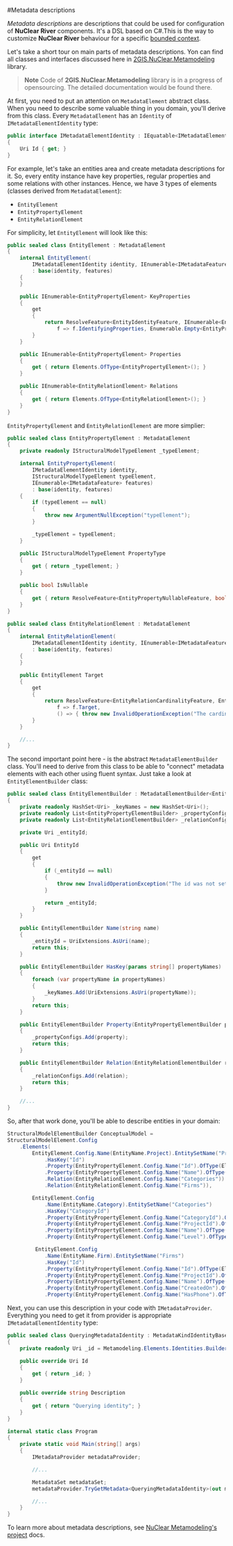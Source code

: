 #Metadata descriptions 

_Metadata descriptions_ are descriptions that could be used for configuration of **NuClear River** components. It's a DSL based on C#.This is the way to customize **NuClear River** behaviour for a specific [bounded context](http://martinfowler.com/bliki/BoundedContext.html). 

Let's take a short tour on main parts of metadata descriptions. Yon can find all classes and interfaces discussed here in [2GIS.NuClear.Metamodeling](#) library.

> **Note** Code of **2GIS.NuClear.Metamodeling** library is in a progress of opensourcing. The detailed documentation would be found there.

At first, you need to put an attention on `MetadataElement` abstract class. When you need to describe some valuable thing in you domain, you'll derive from this class. Every `MetadataElement` has an `Identity` of `IMetadataElementIdentity` type:

```csharp
public interface IMetadataElementIdentity : IEquatable<IMetadataElementIdentity>
{
    Uri Id { get; }
}
```

For example, let's take an entities area and create metadata descriptions for it. So, every entity instance have key properties, regular properties and some relations with other instances. Hence, we have 3 types of elements (classes derived from `MetadataElement`):

* `EntityElement`
* `EntityPropertyElement`
* `EntityRelationElement`

For simplicity, let `EntityElement` will look like this:

```csharp
public sealed class EntityElement : MetadataElement
{
    internal EntityElement(
    	IMetadataElementIdentity identity, IEnumerable<IMetadataFeature> features)
        : base(identity, features)
    {
    }

    public IEnumerable<EntityPropertyElement> KeyProperties
    {
        get
        {
            return ResolveFeature<EntityIdentityFeature, IEnumerable<EntityPropertyElement>>(
        		f => f.IdentifyingProperties, Enumerable.Empty<EntityPropertyElement>());
        }
    }

    public IEnumerable<EntityPropertyElement> Properties
    {
        get { return Elements.OfType<EntityPropertyElement>(); }
    }

    public IEnumerable<EntityRelationElement> Relations
    {
        get { return Elements.OfType<EntityRelationElement>(); }
    }
}
```

`EntityPropertyElement` and `EntityRelationElement` are more simplier:

```csharp
public sealed class EntityPropertyElement : MetadataElement
{
    private readonly IStructuralModelTypeElement _typeElement;

    internal EntityPropertyElement(
    	IMetadataElementIdentity identity, 
    	IStructuralModelTypeElement typeElement, 
    	IEnumerable<IMetadataFeature> features)
        : base(identity, features)
    {
        if (typeElement == null)
        {
            throw new ArgumentNullException("typeElement");
        }

        _typeElement = typeElement;
    }

    public IStructuralModelTypeElement PropertyType
    {
        get { return _typeElement; }
    }

    public bool IsNullable
    {
        get { return ResolveFeature<EntityPropertyNullableFeature, bool>(f => f.IsNullable); }
    }
}

public sealed class EntityRelationElement : MetadataElement
{
    internal EntityRelationElement(
    	IMetadataElementIdentity identity, IEnumerable<IMetadataFeature> features)
        : base(identity, features)
    {
    }

    public EntityElement Target
    {
        get
        {
            return ResolveFeature<EntityRelationCardinalityFeature, EntityElement>(
                f => f.Target,
                () => { throw new InvalidOperationException("The cardinality was not specified."); });
        }
    }

    //...
}
```

The second important point here - is the abstract `MetadataElementBuilder` class. You'll need to derive from this class to be able to "connect" metadata elements with each other using fluent syntax. Just take a look at `EntityElementBuilder` class:

```csharp
public sealed class EntityElementBuilder : MetadataElementBuilder<EntityElementBuilder, EntityElement>
{
    private readonly HashSet<Uri> _keyNames = new HashSet<Uri>();
    private readonly List<EntityPropertyElementBuilder> _propertyConfigs = new List<EntityPropertyElementBuilder>();
    private readonly List<EntityRelationElementBuilder> _relationConfigs = new List<EntityRelationElementBuilder>();

    private Uri _entityId;

    public Uri EntityId
    {
        get
        {
            if (_entityId == null)
            {
                throw new InvalidOperationException("The id was not set.");
            }

            return _entityId;
        }
    }

    public EntityElementBuilder Name(string name)
    {
        _entityId = UriExtensions.AsUri(name);
        return this;
    }

    public EntityElementBuilder HasKey(params string[] propertyNames)
    {
        foreach (var propertyName in propertyNames)
        {
            _keyNames.Add(UriExtensions.AsUri(propertyName));
        }
        return this;
    }

    public EntityElementBuilder Property(EntityPropertyElementBuilder property)
    {
        _propertyConfigs.Add(property);
        return this;
    }

    public EntityElementBuilder Relation(EntityRelationElementBuilder relation)
    {
        _relationConfigs.Add(relation);
        return this;
    }

    //...
}
```

So, after that work done, you'll be able to describe entities in your domain:

```csharp
StructuralModelElementBuilder ConceptualModel =
StructuralModelElement.Config
    .Elements(
        EntityElement.Config.Name(EntityName.Project).EntitySetName("Projects")
            .HasKey("Id")
            .Property(EntityPropertyElement.Config.Name("Id").OfType(ElementaryTypeKind.Int64))
            .Property(EntityPropertyElement.Config.Name("Name").OfType(ElementaryTypeKind.String))
            .Relation(EntityRelationElement.Config.Name("Categories"))
            .Relation(EntityRelationElement.Config.Name("Firms")),

        EntityElement.Config
            .Name(EntityName.Category).EntitySetName("Categories")
            .HasKey("CategoryId")
            .Property(EntityPropertyElement.Config.Name("CategoryId").OfType(ElementaryTypeKind.Int64))
            .Property(EntityPropertyElement.Config.Name("ProjectId").OfType(ElementaryTypeKind.Int64))
            .Property(EntityPropertyElement.Config.Name("Name").OfType(ElementaryTypeKind.String))
            .Property(EntityPropertyElement.Config.Name("Level").OfType(ElementaryTypeKind.Int32)),

         EntityElement.Config
            .Name(EntityName.Firm).EntitySetName("Firms")
            .HasKey("Id")
            .Property(EntityPropertyElement.Config.Name("Id").OfType(ElementaryTypeKind.Int64))
            .Property(EntityPropertyElement.Config.Name("ProjectId").OfType(ElementaryTypeKind.Int64))
            .Property(EntityPropertyElement.Config.Name("Name").OfType(ElementaryTypeKind.String))
            .Property(EntityPropertyElement.Config.Name("CreatedOn").OfType(ElementaryTypeKind.DateTimeOffset))
            .Property(EntityPropertyElement.Config.Name("HasPhone").OfType(ElementaryTypeKind.Boolean));
```

Next, you can use this description in your code with `IMetadataProvider`. Everything you need to get it from provider is appropriate `IMetadataElementIdentity` type:

```csharp
public sealed class QueryingMetadataIdentity : MetadataKindIdentityBase<QueryingMetadataIdentity>
{
    private readonly Uri _id = Metamodeling.Elements.Identities.Builder.Metadata.Id.For("Querying");

    public override Uri Id
    {
        get { return _id; }
    }

    public override string Description
    {
        get { return "Querying identity"; }
    }
}

internal static class Program
{
    private static void Main(string[] args)
    {
        IMetadataProvider metadataProvider;

        //...

        MetadataSet metadataSet;
        metadataProvider.TryGetMetadata<QueryingMetadataIdentity>(out metadataSet);

        //...
    }
}
```

To learn more about metadata descriptions, see [NuClear Metamodeling's project](#) docs.